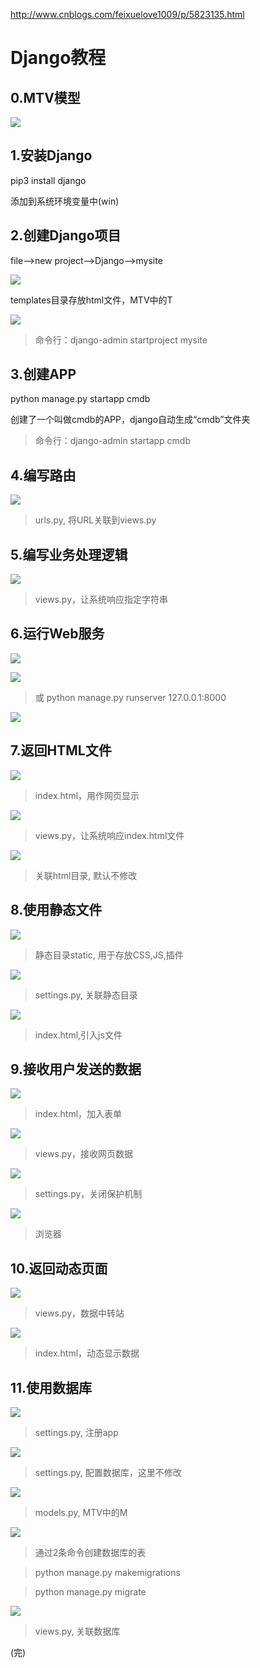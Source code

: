 http://www.cnblogs.com/feixuelove1009/p/5823135.html

# Django教程

##  0.MTV模型

![](images/0_MTV模型.jpg)

## 1.安装Django

pip3 install django

添加到系统环境变量中(win)

## 2.创建Django项目

file-->new project-->Django-->mysite

![](images/1_目录结构.png)

templates目录存放html文件，MTV中的T

![](images/2_配置文件.png)

> 命令行：django-admin startproject mysite

## 3.创建APP

python manage.py startapp cmdb

创建了一个叫做cmdb的APP，django自动生成“cmdb”文件夹

> 命令行：django-admin startapp cmdb

## 4.编写路由

![](images/4_路由文件.png)
> urls.py, 将URL关联到views.py

## 5.编写业务处理逻辑

![](images/5_业务处理逻辑.png)
> views.py，让系统响应指定字符串

## 6.运行Web服务

![](images/6_1_编辑配置.png)

![](images/6_2_运行Web服务.png)
> 或 python manage.py runserver 127.0.0.1:8000

![](images/6_3_打开网页.png)

## 7.返回HTML文件

![](images/7_1_添加index.png)
> index.html，用作网页显示

![](images/7_2_修改views.png)
> views.py，让系统响应index.html文件

![](images/7_3_修改settings.png)
> 关联html目录, 默认不修改

## 8.使用静态文件

![](images/8_1_静态目录.png)
> 静态目录static, 用于存放CSS,JS,插件

![](images/8_2_配置settings.png)
> settings.py, 关联静态目录

![](images/8_3_index中引入.png)
> index.html,引入js文件

## 9.接收用户发送的数据

![](images/9_1_index表单.png)
> index.html，加入表单

![](images/9_2_修改views.png)
> views.py，接收网页数据

![](images/9_3_设置settings.png)
> settings.py，关闭保护机制

![](images/9_4_刷新浏览器.png)
> 浏览器

## 10.返回动态页面

![](images/10_1_改造views.png)
> views.py，数据中转站

![](images/10_2_改造index.png)
> index.html，动态显示数据

## 11.使用数据库

![](images/11_1_注册app.png)
> settings.py, 注册app

![](images/11_2_数据库配置.png)
> settings.py, 配置数据库，这里不修改

![](images/11_3_编辑models.png)
> models.py, MTV中的M

![](images/11_4_创建表.png)
> 通过2条命令创建数据库的表

> python manage.py makemigrations

> python manage.py migrate

![](images/11_5_修改views.png)
> views.py, 关联数据库

(完)
